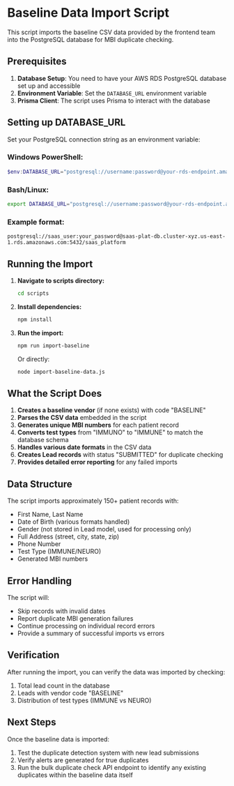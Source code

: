 # Baseline Data Import Script

This script imports the baseline CSV data provided by the frontend team into the PostgreSQL database for MBI duplicate checking.

## Prerequisites

1. **Database Setup**: You need to have your AWS RDS PostgreSQL database set up and accessible
2. **Environment Variable**: Set the `DATABASE_URL` environment variable
3. **Prisma Client**: The script uses Prisma to interact with the database

## Setting up DATABASE_URL

Set your PostgreSQL connection string as an environment variable:

### Windows PowerShell:
```powershell
$env:DATABASE_URL="postgresql://username:password@your-rds-endpoint.amazonaws.com:5432/database_name"
```

### Bash/Linux:
```bash
export DATABASE_URL="postgresql://username:password@your-rds-endpoint.amazonaws.com:5432/database_name"
```

### Example format:
```
postgresql://saas_user:your_password@saas-plat-db.cluster-xyz.us-east-1.rds.amazonaws.com:5432/saas_platform
```

## Running the Import

1. **Navigate to scripts directory:**
   ```bash
   cd scripts
   ```

2. **Install dependencies:**
   ```bash
   npm install
   ```

3. **Run the import:**
   ```bash
   npm run import-baseline
   ```
   
   Or directly:
   ```bash
   node import-baseline-data.js
   ```

## What the Script Does

1. **Creates a baseline vendor** (if none exists) with code "BASELINE"
2. **Parses the CSV data** embedded in the script
3. **Generates unique MBI numbers** for each patient record
4. **Converts test types** from "IMMUNO" to "IMMUNE" to match the database schema
5. **Handles various date formats** in the CSV data
6. **Creates Lead records** with status "SUBMITTED" for duplicate checking
7. **Provides detailed error reporting** for any failed imports

## Data Structure

The script imports approximately 150+ patient records with:
- First Name, Last Name
- Date of Birth (various formats handled)
- Gender (not stored in Lead model, used for processing only)
- Full Address (street, city, state, zip)
- Phone Number
- Test Type (IMMUNE/NEURO)
- Generated MBI numbers

## Error Handling

The script will:
- Skip records with invalid dates
- Report duplicate MBI generation failures
- Continue processing on individual record errors
- Provide a summary of successful imports vs errors

## Verification

After running the import, you can verify the data was imported by checking:
1. Total lead count in the database
2. Leads with vendor code "BASELINE"
3. Distribution of test types (IMMUNE vs NEURO)

## Next Steps

Once the baseline data is imported:
1. Test the duplicate detection system with new lead submissions
2. Verify alerts are generated for true duplicates
3. Run the bulk duplicate check API endpoint to identify any existing duplicates within the baseline data itself 